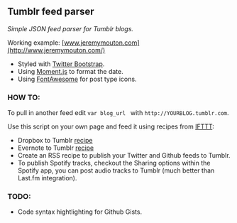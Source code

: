 ## Tumblr feed parser

*Simple JSON feed parser for Tumblr blogs.*

Working example: [www.jeremymouton.com](http://www.jeremymouton.com/)

- Styled with [Twitter Bootstrap](twitter.github.com/bootstrap/).
- Using [Moment.js](http://momentjs.com) to format the date.
- Using [FontAwesome](http://fortawesome.github.io/Font-Awesome/) for post type icons.

### HOW TO:

To pull in another feed edit ````var blog_url ```` with ````http://YOURBLOG.tumblr.com````.

Use this script on your own page and feed it using recipes from [IFTTT](https://ifttt.com/):

- Dropbox to Tumblr [recipe](https://ifttt.com/recipes/90662)
- Evernote to Tumblr [recipe](https://ifttt.com/recipes/90663)
- Create an RSS recipe to publish your Twitter and Github feeds to Tumblr.
- To publish Spotify tracks, checkout the Sharing options within the Spotify app, you can post audio tracks to Tumblr (much better than Last.fm integration).

### TODO:
- Code syntax hightlighting for Github Gists.